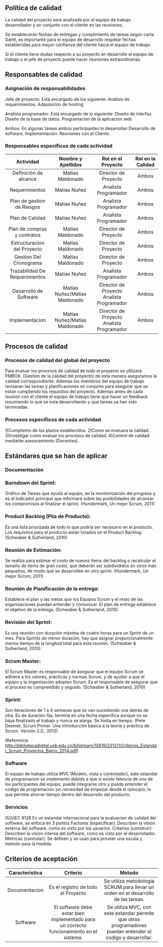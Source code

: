 ## Política de calidad La calidad del proyecto será analizada por el equipo de trabajo desarrollador y en conjunto con el cliente en las reuniones.Se establecerán fechas de entregas y cumplimiento de tareas según carta Gantt, es importante para el equipo de desarrollo respetar fechas establecidas para mayor confianza del cliente hacia el equipo de trabajo.Si el cliente tiene dudas respecto a su proyecto en desarrollo el equipo de trabajo o el jefe de proyecto puede hacer reuniones extraordinarias.## Responsables de calidad ### Asignación de responsabilidades Jefe de proyecto: Está encargado de los siguiente: Análisis de requerimientos. Adquisición de hostingAnalista programador: Está encargado de lo siguiente: Diseño de interfaz. Diseño de la base de datos.Programación de la aplicación web Ambos: En algunas tareas ambos participantes lo desarrollan Desarrollo de software.Implementación. Reuniones con el Cliente.### Responsables específicos de cada actividad |            Actividad            |       Nombre y  Apellidos      |             Rol en el Proyecto            | Rol en la Calidad ||:-------------------------------:|:------------------------------:|:-----------------------------------------:|:-----------------:||      Definición de  alcance     |        Matias Maldonado        |            Director de Proyecto           |       Ambos       ||          Requerimientos         |          Matias Nuñez          |            Analista Programador           |       Ambos       ||    Plan de gestion de Riesgos   |          Matias Nuñez          |            Analista Programador           |       Ambos       ||         Plan de Calidad         |          Matias Nuñez          |            Analista Programador           |       Ambos       ||   Plan de compras y contratos   |        Matias Maldonado        |            Director de Proyecto           |       Ambos       ||   Estructuracion del Proyecto   |        Matias Maldonado        |            Director de Proyecto           |       Ambos       ||      Gestion Del Cronograma     |        Matias Maldonado        |            Director de Proyecto           |       Ambos       || Trazabilidad De  Requerimientos |          Matias Nuñez          |            Analista Programador           |       Ambos       ||     Desarrollo de  Software     | Matias Nuñez/Matias Maldonado  | Director de Proyecto Analista Programador |       Ambos       ||          Implementacion         |  Matias Nuñez/Matias Maldonado | Director de Proyecto Analista Programador |       Ambos       |## Procesos de calidad ### Procesos de calidad del global del proyecto Para evaluar los procesos de calidad de todo el proyecto se utilizará PMBOK. (Gestión de la calidad del proyecto) de esta manera aseguramos la calidad correspondiente. Ademas los miembros del equipo de trabajo revisaran las tareas y planificaciones en conjunto para asegurarque se estan cumpliendo los requisitos del proyecto.Ademas antes de cada reunion con el cliente el equipo de trabajo tiene que hacer un feedback resumiendolo que se esta desarrollando y que tareas ya han sido terminadas. ### Procesos específicos de cada actividad 1)Cumpliento de los plazos establecidos.2)Como se evaluara la calidad.3)Investigar como evaluar los procesos de calidad.4)Control de calidad mediante asesoramiento (Docentes).## Estándares que se han de aplicar ### Documentación ### Burndown del Sprint:Gráfico de Tareas que ayuda al equipo, en la monitorización del progreso y es elindicador principal que informará sobre las posibilidades de alcanzar loscompromisos al finalizar el sprint. (Hundermark, Un mejor Scrum, 2011)### Product Backlog (Pila de Producto):Es una lista priorizada de todo lo que podría ser necesario en el producto. Losrequisitos para el producto están listados en el Product Backlog. (Schwaber &Sutherland, 2010)### Reunión de Estimación:Se realiza para estimar el costo de nuevos ítems del backlog o recalcular el tamañode ítems de gran costo, que deberán ser subdivididos en otros más pequeños, demodo que se desarrollen en otro sprint. (Hundermark, Un mejor Scrum, 2011)### Reunión de Planificación de la entrega:Establece el plan y las metas que los Equipos Scrum y el resto de lasorganizaciones puedan entender y comunicar. El plan de entrega establece elobjetivo de la entrega. (Schwaber & Sutherland, 2010)### Revisión del Sprint:Es una reunión con duración máxima de cuatro horas para un Sprint de un mes.Para Sprints de menor duración, hay que asignar proporcionalmente menos tiempode la longitud total para esta reunión. (Schwaber & Sutherland, 2010)### Scrum Master:El Scrum Master es responsable de asegurar que el equipo Scrum se adhiere a losvalores, prácticas y normas Scrum, y de ayudar a que el equipo y la organizaciónadopten Scrum. Es el responsable de asegurar que el proceso es comprendido yseguido. (Schwaber & Sutherland, 2010)### Sprint:Son iteraciones de 1 a 4 semanas que se van sucediendo una detrás de otra. Esde duración fija, termina en una fecha específica aunque no se haya finalizado eltrabajo y nunca se alarga. Se limita en tiempo. (Pete Deemer, Scrum Primer. Unaintroducción básica a la teoría y práctica de Scrum. Versión 2.0., 2012)(Referencia http://bibliotecadigital.usb.edu.co/bitstream/10819/2312/1/Criterios_Estandar_Scrum_Proyectos_Barco_2014.pdf)### Software  El equipo de trabajo utiliza MVC (Modelo, vista y controlador), este estandar de programacion se implemento debidoa que si existe falencia de uno de los participantes del equipo, puede integrarse otro y pueda entender el codigode programacion sin necesidad de empezar desde el rpincipio, lo que permite ahorrar tiempo dentro del desarrollodel producto.### Servicios ISO/IEC 9126 Es un estandar internacional para la evaluacion de calidad del software, se enfoca en 3 puntosFactores (especificar): Describen la vision externa del software, como es visto por los usuarios.Criterios (construir): Describen la vision interna del software, como es visto por el desarrollador.Metricas (controlar): Se definen y se usan para proveer una escala y metodo para la medida.## Criterios de aceptación | Caracteristica |                                         Criterio                                         |                                                   Metodo                                                   ||:--------------:|:----------------------------------------------------------------------------------------:|:----------------------------------------------------------------------------------------------------------:||  Documentacion |                            Es el registro de todo el Proyecto                            |              Se utiliza metodologia SCRUM para llevar un orden en el desarrollo de las tareas.             ||    Software    | El software debe estar bien implementado para un correcto funcionamiento  en el sistema. | Se utiliza MVC, con este estandar permite que otros programadores puedan entender el codigo y desarrollar. |